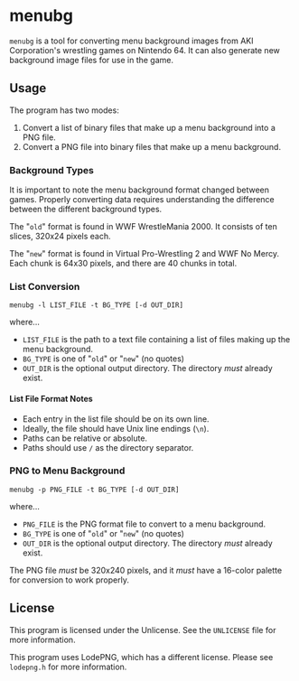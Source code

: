 # menubg
`menubg` is a tool for converting menu background images from AKI Corporation's
wrestling games on Nintendo 64. It can also generate new background image files
for use in the game.

## Usage
The program has two modes:
1) Convert a list of binary files that make up a menu background into a PNG file.
2) Convert a PNG file into binary files that make up a menu background.

### Background Types
It is important to note the menu background format changed between games.
Properly converting data requires understanding the difference between the
different background types.

The "`old`" format is found in WWF WrestleMania 2000. It consists of ten
slices, 320x24 pixels each.

The "`new`" format is found in Virtual Pro-Wrestling 2 and WWF No Mercy.
Each chunk is 64x30 pixels, and there are 40 chunks in total.

### List Conversion
`menubg -l LIST_FILE -t BG_TYPE [-d OUT_DIR]`

where...
- `LIST_FILE` is the path to a text file containing a list of files making up the menu background.
- `BG_TYPE` is one of "`old`" or "`new`" (no quotes)
- `OUT_DIR` is the optional output directory. The directory *must* already exist.

#### List File Format Notes
- Each entry in the list file should be on its own line.
- Ideally, the file should have Unix line endings (`\n`).
- Paths can be relative or absolute.
- Paths should use `/` as the directory separator.

### PNG to Menu Background
`menubg -p PNG_FILE -t BG_TYPE [-d OUT_DIR]`

where...
- `PNG_FILE` is the PNG format file to convert to a menu background.
- `BG_TYPE` is one of "`old`" or "`new`" (no quotes)
- `OUT_DIR` is the optional output directory. The directory *must* already exist.

The PNG file *must* be 320x240 pixels, and it *must* have a 16-color palette for
conversion to work properly.

## License
This program is licensed under the Unlicense. See the `UNLICENSE` file for more information.

This program uses LodePNG, which has a different license. Please see `lodepng.h` for more information.
